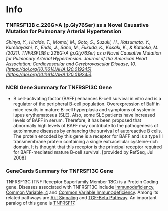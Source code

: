# Info
### TNFRSF13B c.226G>A (p.Gly76Ser) as a Novel Causative Mutation for Pulmonary Arterial Hypertension
*Shinya, Y., Hiraide, T., Momoi, M., Goto, S., Suzuki, H., Katsumata, Y., Kurebayashi, Y., Endo, J., Sano, M., Fukuda, K., Kosaki, K., & Kataoka, M. (2021). TNFRSF13B c.226G>A (p.Gly76Ser) as a Novel Causative Mutation for Pulmonary Arterial Hypertension. Journal of the American Heart Association: Cardiovascular and Cerebrovascular Disease, 10. [https://doi.org/10.1161/JAHA.120.019245](https://doi.org/10.1161/JAHA.120.019245).*

### NCBI Gene Summary for TNFRSF13C Gene

[](https://www.ncbi.nlm.nih.gov/gene/115650)

- B cell-activating factor (BAFF) enhances B-cell survival in vitro and is a regulator of the peripheral B-cell population. Overexpression of Baff in mice results in mature B-cell hyperplasia and symptoms of systemic lupus erythematosus (SLE). Also, some SLE patients have increased levels of BAFF in serum. Therefore, it has been proposed that abnormally high levels of BAFF may contribute to the pathogenesis of autoimmune diseases by enhancing the survival of autoreactive B cells. The protein encoded by this gene is a receptor for BAFF and is a type III transmembrane protein containing a single extracellular cysteine-rich domain. It is thought that this receptor is the principal receptor required for BAFF-mediated mature B-cell survival. [provided by RefSeq, Jul 2008]
    

### GeneCards Summary for TNFRSF13C Gene

TNFRSF13C (TNF Receptor Superfamily Member 13C) is a Protein Coding gene. Diseases associated with TNFRSF13C include [Immunodeficiency, Common Variable, 4](http://www.malacards.org/card/immunodeficiency_common_variable_4 "See Immunodeficiency, Common Variable, 4 at MalaCards") and [Common Variable Immunodeficiency](http://www.malacards.org/card/common_variable_immunodeficiency "See Common Variable Immunodeficiency at MalaCards"). Among its related pathways are [Akt Signaling](https://pathcards.genecards.org/card/akt_signaling "See Akt Signaling at Pathcards") and [TGF-Beta Pathway](https://pathcards.genecards.org/card/tgf-beta_pathway "See TGF-Beta Pathway at Pathcards"). An important paralog of this gene is [TNFRSF17](https://www.genecards.org/cgi-bin/carddisp.pl?gene=TNFRSF17).